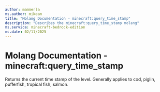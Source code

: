 ```yaml
---
author: mammerla
ms.author: mikeam
title: "Molang Documentation - minecraft:query_time_stamp"
description: "Describes the minecraft:query_time_stamp molang"
ms.service: minecraft-bedrock-edition
ms.date: 02/11/2025 
---
```


# Molang Documentation - minecraft:query_time_stamp

Returns the current time stamp of the level. Generally applies to cod, piglin, pufferfish, tropical fish, salmon.
